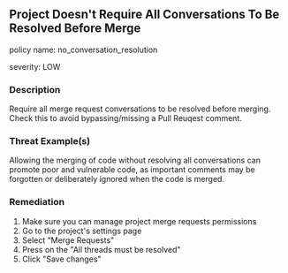 ## Project Doesn't Require All Conversations To Be Resolved Before Merge
policy name: no_conversation_resolution

severity: LOW

### Description
Require all merge request conversations to be resolved before merging. Check this to avoid bypassing/missing a Pull Reuqest comment.

### Threat Example(s)
Allowing the merging of code without resolving all conversations can promote poor and vulnerable code, as important comments may be forgotten or deliberately ignored when the code is merged.



### Remediation
1. Make sure you can manage project merge requests permissions
2. Go to the project's settings page
3. Select "Merge Requests"
4. Press on the "All threads must be resolved"
5. Click "Save changes"



